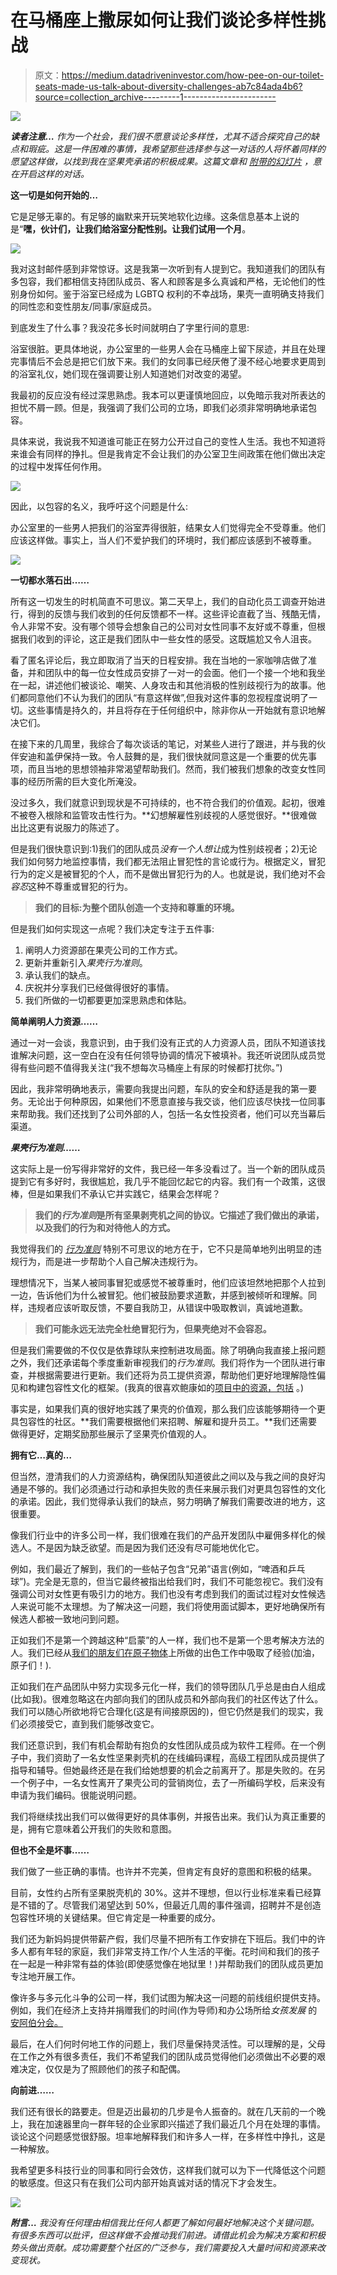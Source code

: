 # 在马桶座上撒尿如何让我们谈论多样性挑战

> 原文：<https://medium.datadriveninvestor.com/how-pee-on-our-toilet-seats-made-us-talk-about-diversity-challenges-ab7c84ada4b6?source=collection_archive---------1----------------------->

![](img/6f46ed8db85805a25d464ce45820f7a8.png)

***读者注意…*** *作为一个社会，我们很不愿意谈论多样性，尤其不适合探究自己的缺点和瑕疵。这是一件困难的事情，我希望那些选择参与这一对话的人将怀着同样的愿望这样做，以找到我在坚果壳承诺的积极成果。这篇文章和* [*附带的幻灯片*](https://docs.google.com/presentation/d/1zCasoBPfXF9wChYOE-pm05wPFRsjK6Bci87X9QU9q3M/edit?usp=sharing) *，意在开启这样的对话。*

**这一切是如何开始的…**

它是足够无辜的。有足够的幽默来开玩笑地软化边缘。这条信息基本上说的是“**嘿，伙计们，让我们给浴室分配性别。让我们试用一个月**。

![](img/bc780bc055c2381d865b5286db15c0f5.png)

我对这封邮件感到非常惊讶。这是我第一次听到有人提到它。我知道我们的团队有多包容，我们都相信支持团队成员、客人和顾客是多么真诚和严格，无论他们的性别身份如何。鉴于浴室已经成为 LGBTQ 权利的不幸战场，果壳一直明确支持我们的同性恋和变性朋友/同事/家庭成员。

到底发生了什么事？我没花多长时间就明白了字里行间的意思:

浴室很脏。更具体地说，办公室里的一些男人会在马桶座上留下尿迹，并且在处理完事情后不会总是把它们放下来。我们的女同事已经厌倦了漫不经心地要求更周到的浴室礼仪，她们现在强调要让别人知道她们对改变的渴望。

我最初的反应没有经过深思熟虑。我本可以更谨慎地回应，以免暗示我对所表达的担忧不屑一顾。但是，我强调了我们公司的立场，即我们必须非常明确地承诺包容。

具体来说，我说我不知道谁可能正在努力公开过自己的变性人生活。我也不知道将来谁会有同样的挣扎。但是我肯定不会让我们的办公室卫生间政策在他们做出决定的过程中发挥任何作用。

![](img/e5be47435ce6d988b2372ed73ea4e6b6.png)

因此，以包容的名义，我呼吁这个问题是什么:

办公室里的一些男人把我们的浴室弄得很脏，结果女人们觉得完全不受尊重。他们应该这样做。事实上，当人们不爱护我们的环境时，我们都应该感到不被尊重。

![](img/933d9de7f36250a2016c50db3c5499e4.png)

**一切都水落石出……**

所有这一切发生的时机简直不可思议。第二天早上，我们的自动化员工调查开始进行，得到的反馈与我们收到的任何反馈都不一样。这些评论直截了当、残酷无情，令人非常不安。没有哪个领导会想象自己的公司对女性同事不友好或不尊重，但根据我们收到的评论，这正是我们团队中一些女性的感受。这既尴尬又令人沮丧。

看了匿名评论后，我立即取消了当天的日程安排。我在当地的一家咖啡店做了准备，并和团队中的每一位女性成员安排了一对一的会面。他们一个接一个地和我坐在一起，讲述他们被谈论、嘲笑、人身攻击和其他消极的性别歧视行为的故事。他们都同意他们不认为我们的团队“有意这样做”,但我对这件事的忽视程度说明了一切。这些事情是持久的，并且将存在于任何组织中，除非你从一开始就有意识地解决它们。

在接下来的几周里，我综合了每次谈话的笔记，对某些人进行了跟进，并与我的伙伴安迪和盖伊保持一致。令人鼓舞的是，我们很快就同意这是一个重要的优先事项，而且当地的思想领袖非常渴望帮助我们。然而，我们被我们想象的改变女性同事的经历所需的巨大变化所淹没。

没过多久，我们就意识到现状是不可持续的，也不符合我们的价值观。起初，很难不被卷入根除和监管攻击性行为。**幻想解雇性别歧视的人感觉很好。**很难做出比这更有说服力的陈述了。

但是我们很快意识到:1)我们的团队成员*没有一个人想让*成为性别歧视者；2)无论我们如何努力地监控事情，我们都无法阻止冒犯性的言论或行为。根据定义，冒犯行为的定义是被冒犯的个人，而不是做出冒犯行为的人。也就是说，我们绝对不会*容忍*这种不尊重或冒犯的行为。

> **我们的目标:为整个团队创造一个支持和尊重的环境。**

但是我们如何实现这一点呢？我们决定专注于五件事:

1.  阐明人力资源部在果壳公司的工作方式。
2.  更新并重新引入*果壳行为准则*。
3.  承认我们的缺点。
4.  庆祝并分享我们已经做得很好的事情。
5.  我们所做的一切都要更加深思熟虑和体贴。

**简单阐明人力资源……**

通过一对一会谈，我意识到，由于我们没有正式的人力资源人员，团队不知道该找谁解决问题，这一空白在没有任何领导协调的情况下被填补。我还听说团队成员觉得有些问题不值得我关注(“我不想每次马桶座上有尿的时候都打扰你。”)

因此，我非常明确地表示，需要向我提出问题，车队的安全和舒适是我的第一要务。无论出于何种原因，如果他们不愿意直接与我交谈，他们应该尽快找一位同事来帮助我。我们还找到了公司外部的人，包括一名女性投资者，他们可以充当幕后渠道。

***果壳行为准则……***

这实际上是一份写得非常好的文件，我已经一年多没看过了。当一个新的团队成员提到它有多好时，我很尴尬，我几乎不能回忆起它的内容。我们有一个政策，这很棒，但是如果我们不承认它并实践它，结果会怎样呢？

> **我们的*行为准则*是所有坚果剥壳机之间的协议。它描述了我们做出的承诺，以及我们的行为和对待他人的方式。**

我觉得我们的 [*行为准则*](https://docs.google.com/document/d/1a58nJKqNZRV7G9j53Blen2z1Pq_kJArQ2rCuo2kjj70/edit?usp=sharing) 特别不可思议的地方在于，它不只是简单地列出明显的违规行为，而是进一步帮助个人自己解决违规行为。

理想情况下，当某人被同事冒犯或感觉不被尊重时，他们应该坦然地把那个人拉到一边，告诉他们为什么被冒犯。他们被鼓励要求道歉，并感到被倾听和理解。同样，违规者应该听取反馈，不要自我防卫，从错误中吸取教训，真诚地道歉。

> **我们可能永远无法完全杜绝冒犯行为，但果壳绝对不会容忍。**

但是我们需要做的不仅仅是依靠球队来控制进攻局面。除了明确向我直接上报问题之外，我们还承诺每个季度重新审视我们的*行为准则*。我们将作为一个团队进行审查，并根据需要进行更新。我们还将为员工提供资源，帮助他们更好地理解隐性偏见和构建包容性文化的框架。(我真的很喜欢鲍康如的[项目中的资源，包括](http://projectinclude.org/) 。)

事实是，如果我们真的很好地实践了果壳的价值观，那么我们应该能够期待一个更具包容性的社区。**我们需要根据他们来招聘、解雇和提升员工。**我们还需要做得更好，定期奖励那些展示了坚果壳价值观的人。

**拥有它…真的…**

但当然，澄清我们的人力资源结构，确保团队知道彼此之间以及与我之间的良好沟通是不够的。我们必须通过行动和承担失败的责任来展示我们对更具包容性的文化的承诺。因此，我们觉得承认我们的缺点，努力明确了解我们需要改进的地方，这很重要。

像我们行业中的许多公司一样，我们很难在我们的产品开发团队中雇佣多样化的候选人。不是因为缺乏欲望。而是因为我们还没有尽可能地优化它。

例如，我们最近了解到，我们的一些帖子包含“兄弟”语言(例如，“啤酒和乒乓球”)。完全是无意的，但当它最终被指出给我们时，我们不可能忽视它。我们没有强调公司对女性更有吸引力的地方。我们也没有考虑到我们的面试过程对女性候选人来说可能不太理想。为了解决这一问题，我们将使用面试脚本，更好地确保所有候选人都被一致地问到问题。

正如我们不是第一个跨越这种“启蒙”的人一样，我们也不是第一个思考解决方法的人。我们已经从[我们的朋友们在原子物体](https://atomicobject.com/diversity)上所做的出色工作中吸取了经验(加油，原子们！).

正如我们在产品团队中努力实现多元化一样，我们的领导团队几乎总是由白人组成(比如我)。很难忽略这在内部向我们的团队成员和外部向我们的社区传达了什么。我们可以随心所欲地将它合理化(这是有间接原因的)，但它仍然是我们的现实，我们必须接受它，直到我们能够改变它。

我们还意识到，我们有机会帮助有抱负的女性团队成员成为软件工程师。在一个例子中，我们资助了一名女性坚果剥壳机的在线编码课程，高级工程团队成员提供了指导和辅导。但她最终还是在我们给她想要的机会之前离开了。那是失败的。在另一个例子中，一名女性离开了果壳公司的营销岗位，去了一所编码学校，后来没有申请为我们编码。很能说明问题。

我们将继续找出我们可以做得更好的具体事例，并报告出来。我们认为真正重要的是，拥有它意味着公开我们的失败和意图。

**但也不全是坏事……**

我们做了一些正确的事情。也许并不完美，但肯定有良好的意图和积极的结果。

目前，女性约占所有坚果脱壳机的 30%。这并不理想，但以行业标准来看已经算是不错的了。尽管我们渴望达到 50%，但最近几周的事件强调，招聘并不是创造包容性环境的关键结果。但它肯定是一种重要的成分。

我们还为新妈妈提供带薪产假，我们尽量不把所有工作安排在下班后。我们中的许多人都有年轻的家庭，我们非常支持工作/个人生活的平衡。花时间和我们的孩子在一起是一种非常有益的体验(即使感觉像在地狱里！)并帮助我们的团队成员更加专注地开展工作。

像许多与多元化斗争的公司一样，我们试图为解决这一问题的前线组织提供支持。例如，我们在经济上支持并捐赠我们的时间(作为导师)和办公场所给*女孩发展* 的[安阿伯分会。](https://www.girldevelopit.com/chapters/ann-arbor)

最后，在人们何时何地工作的问题上，我们尽量保持灵活性。可以理解的是，父母在工作之外有很多责任，我们不希望我们的团队成员觉得他们必须做出不必要的艰难决定，仅仅是为了照顾他们的孩子和配偶。

**向前进……**

我们还有很长的路要走。但是迈出最初的几步是令人振奋的。就在几天前的一个晚上，我在加速器里向一群年轻的企业家即兴描述了我们最近几个月在处理的事情。谈论这个问题感觉很舒服。坦率地解释我们和许多人一样，在多样性中挣扎，这是一种解放。

我希望更多科技行业的同事和同行会效仿，这样我们就可以为下一代降低这个问题的敏感度。但这只有在我们公司内部开始真诚对话的情况下才会发生。

![](img/3e6ef83347ae017527c84061cbde7dbb.png)

***附言…*** *我没有任何理由相信我比任何人都更了解如何最好地解决这个关键问题。有很多东西可以批评，但这样做不会推动我们前进。请借此机会为解决方案和积极势头做出贡献。成功需要整个社区的广泛参与，我们需要投入大量时间和资源来改变现状。*